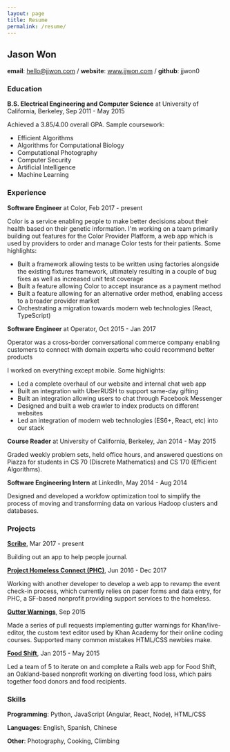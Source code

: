 ```yaml
---
layout: page
title: Resume
permalink: /resume/
---
```


## Jason Won

**email**: hello@jjwon.com / **website**: www.jjwon.com / **github**: jjwon0

### Education

**B.S. Electrical Engineering and Computer Science** at University of California, Berkeley, Sep 2011 - May 2015

Achieved a 3.85/4.00 overall GPA. Sample coursework:

- Efficient Algorithms
- Algorithms for Computational Biology
- Computational Photography
- Computer Security
- Artificial Intelligence
- Machine Learning

### Experience

**Software Engineer** at Color, Feb 2017 - present

Color is a service enabling people to make better decisions about their health based on their genetic information. I'm working on a team primarily building out features for the Color Provider Platform, a web app which is used by providers to order and manage Color tests for their patients. Some highlights:

- Built a framework allowing tests to be written using factories alongside the existing fixtures framework, ultimately resulting in a couple of bug fixes as well as increased unit test coverage
- Built a feature allowing Color to accept insurance as a payment method
- Built a feature allowing for an alternative order method, enabling access to a broader provider market
- Orchestrating a migration towards modern web technologies (React, TypeScript)

**Software Engineer** at Operator, Oct 2015 - Jan 2017

Operator was a cross-border conversational commerce company enabling customers to connect with domain experts who could recommend better products

I worked on everything except mobile. Some highlights:

- Led a complete overhaul of our website and internal chat web app
- Built an integration with UberRUSH to support same-day gifting
- Built an integration allowing users to chat through Facebook Messenger
- Designed and built a web crawler to index products on different websites
- Led an integration of modern web technologies (ES6+, React, etc) into our stack

**Course Reader** at University of California, Berkeley, Jan 2014 - May 2015

Graded weekly problem sets, held office hours, and answered questions on Piazza for students in CS 70 (Discrete Mathematics) and CS 170 (Efficient Algorithms).

**Software Engineering Intern** at LinkedIn, May 2014 - Aug 2014

Designed and developed a workfow optimization tool to simplify the process of moving and transforming data on various Hadoop clusters and databases.

### Projects

[**Scribe**](https://www.scribe.pizza), Mar 2017 - present

Building out an app to help people journal.

[**Project Homeless Connect (PHC)**](http://bit.ly/2awwaQ8), Jun 2016 - Dec 2017

Working with another developer to develop a web app to revamp the event check-in process, which currently relies on paper forms and data entry, for PHC, a SF-based nonprofit providing support services to the homeless.

[**Gutter Warnings**](http://bit.ly/2aSY6jV), Sep 2015

Made a series of pull requests implementing gutter warnings for Khan/live-editor, the custom text editor used by Khan Academy for their online coding courses. Supported many common mistakes HTML/CSS newbies make.

[**Food Shift**](http://bit.ly/2avEZwC), Jan 2015 - May 2015

Led a team of 5 to iterate on and complete a Rails web app for Food Shift, an Oakland-based nonprofit working on diverting food loss, which pairs together food donors and food recipients.

### Skills

**Programming**: Python, JavaScript (Angular, React, Node), HTML/CSS

**Languages**: English, Spanish, Chinese

**Other**: Photography, Cooking, Climbing
